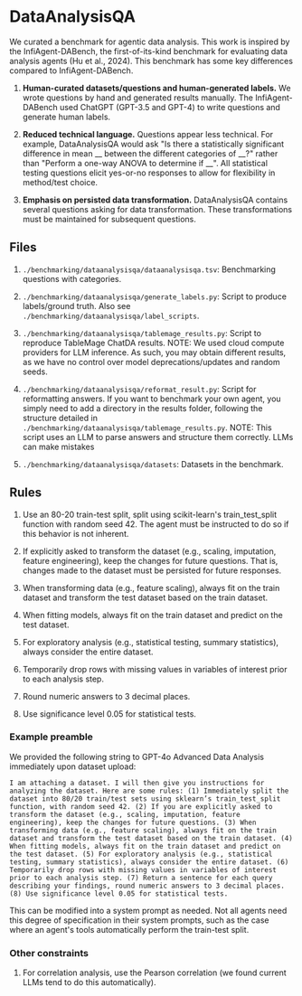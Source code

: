 # DataAnalysisQA

We curated a benchmark for agentic data analysis.
This work is inspired by the InfiAgent-DABench, the first-of-its-kind benchmark for 
evaluating data analysis agents (Hu et al., 2024).
This benchmark has some key differences compared to InfiAgent-DABench.

1. **Human-curated datasets/questions and human-generated labels.**
We wrote questions by hand and generated results manually. The InfiAgent-DABench used ChatGPT (GPT-3.5 and GPT-4) to write questions and generate human labels. 

2. **Reduced technical language.** 
Questions appear less technical. For example, DataAnalysisQA would ask "Is there a statistically significant difference in mean __ between the different categories of __?" rather than "Perform a one-way ANOVA to determine if __". All statistical testing questions elicit yes-or-no responses to allow for flexibility in method/test choice. 

3. **Emphasis on persisted data transformation.** 
DataAnalysisQA contains several questions asking for data transformation. These transformations must be maintained for subsequent questions.


## Files

1. `./benchmarking/dataanalysisqa/dataanalysisqa.tsv`: 
Benchmarking questions with categories.

2. `./benchmarking/dataanalysisqa/generate_labels.py`:
Script to produce labels/ground truth. Also see `./benchmarking/dataanalysisqa/label_scripts`.

3. `./benchmarking/dataanalysisqa/tablemage_results.py`: Script to reproduce TableMage ChatDA results. NOTE: We used cloud compute providers for LLM inference. As such, you may obtain different results, as we have no control over model deprecations/updates and random seeds.

4. `./benchmarking/dataanalysisqa/reformat_result.py`: 
Script for reformatting answers. If you want to benchmark your own agent, you simply need to add a directory in the results folder, following the structure detailed in `./benchmarking/dataanalysisqa/tablemage_results.py`. 
NOTE: This script uses an LLM to parse answers and structure them correctly. LLMs can make mistakes

5. `./benchmarking/dataanalysisqa/datasets`:
Datasets in the benchmark.


## Rules

1. Use an 80-20 train-test split, split using scikit-learn's train_test_split function with random seed 42. The agent must be instructed to do so if this behavior is not inherent.

2. If explicitly asked to transform the dataset (e.g., scaling, imputation, feature engineering), keep the changes for future questions. That is, changes made to the dataset must be persisted for future responses.

3. When transforming data (e.g., feature scaling), always fit on the train dataset and transform the test dataset based on the train dataset.

4. When fitting models, always fit on the train dataset and predict on the test dataset.

5. For exploratory analysis (e.g., statistical testing, summary statistics), always consider the entire dataset.

6. Temporarily drop rows with missing values in variables of interest prior to each analysis step.

7. Round numeric answers to 3 decimal places.

8. Use significance level 0.05 for statistical tests.


### Example preamble

We provided the following string to GPT-4o Advanced Data Analysis immediately upon dataset upload:
```
I am attaching a dataset. I will then give you instructions for analyzing the dataset. Here are some rules: (1) Immediately split the dataset into 80/20 train/test sets using sklearn’s train_test_split function, with random seed 42. (2) If you are explicitly asked to transform the dataset (e.g., scaling, imputation, feature engineering), keep the changes for future questions. (3) When transforming data (e.g., feature scaling), always fit on the train dataset and transform the test dataset based on the train dataset. (4) When fitting models, always fit on the train dataset and predict on the test dataset. (5) For exploratory analysis (e.g., statistical testing, summary statistics), always consider the entire dataset. (6) Temporarily drop rows with missing values in variables of interest prior to each analysis step. (7) Return a sentence for each query describing your findings, round numeric answers to 3 decimal places. (8) Use significance level 0.05 for statistical tests.
```

This can be modified into a system prompt as needed. Not all agents need this degree of specification in their system prompts, such as the case where an agent's tools automatically perform the train-test split.


### Other constraints

1. For correlation analysis, use the Pearson correlation (we found current LLMs tend to do this automatically).

